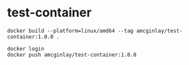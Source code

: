 # test-container

```
docker build --platform=linux/amd64 --tag amcginlay/test-container:1.0.0 .

docker login
docker push amcginlay/test-container:1.0.0
```
